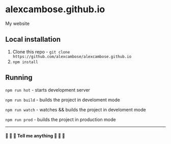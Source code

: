 # alexcambose.github.io
My website

## Local installation
1. Clone this repo - `git clone https://github.com/alexcambose/alexcambose.github.io`
2. `npm install`

## Running
`npm run hot` - starts development server

`npm run build` - builds the project in develoment mode

`npm run watch` - watches && builds the project in develoment mode

`npm run prod` - builds the project in production mode

---

#### :small_blue_diamond: :small_blue_diamond: :small_blue_diamond: Tell me anything :small_blue_diamond: :small_blue_diamond: :small_blue_diamond:
